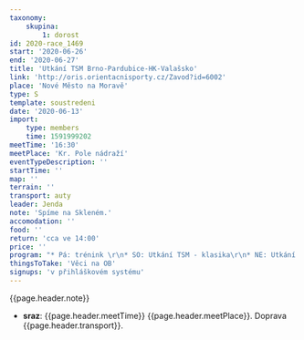 ```yaml
---
taxonomy:
    skupina:
        1: dorost
id: 2020-race_1469
start: '2020-06-26'
end: '2020-06-27'
title: 'Utkání TSM Brno-Pardubice-HK-Valašsko'
link: 'http://oris.orientacnisporty.cz/Zavod?id=6002'
place: 'Nové Město na Moravě'
type: S
template: soustredeni
date: '2020-06-13'
import:
    type: members
    time: 1591999202
meetTime: '16:30'
meetPlace: 'Kr. Pole nádraží'
eventTypeDescription: ''
startTime: ''
map: ''
terrain: ''
transport: auty
leader: Jenda
note: 'Spíme na Skleném.'
accomodation: ''
food: ''
return: 'cca ve 14:00'
price: ''
program: "* Pá: trénink \r\n* SO: Utkání TSM - klasika\r\n* NE: Utkání TSM - middle\r\n\r\nJídelníček:\r\nPÁ večer: těstoviny s červenou omáčkou\r\nSO ráno: ovesná kaše\r\nSO obědovečeře po závodě: čína s rýží\r\nSO večer: z vlastních zásob\r\nNE ráno: ovesná kaše"
thingsToTake: 'Věci na OB'
signups: 'v přihláškovém systému'
---
```

{{page.header.note}}
* **sraz**: {{page.header.meetTime}} {{page.header.meetPlace}}. Doprava {{page.header.transport}}.
